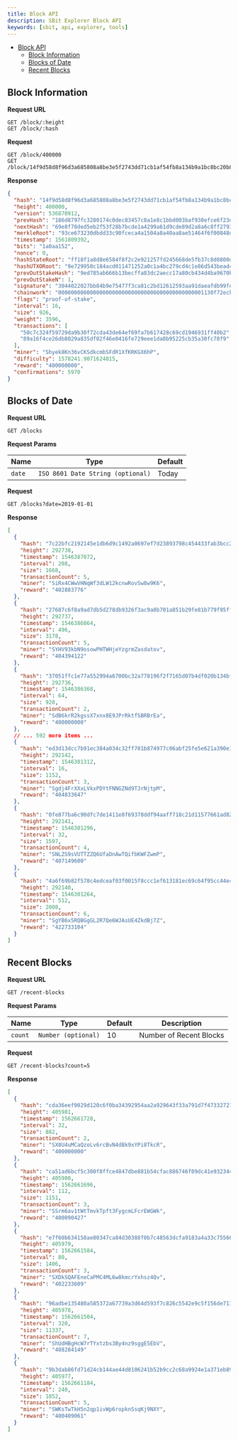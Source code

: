 ```yaml
---
title: Block API
description: SBit Explorer Block API
keywords: [sbit, api, explorer, tools]
---
```



- [Block API](#block-api)
  - [Block Information](#block-information)
  - [Blocks of Date](#blocks-of-date)
  - [Recent Blocks](#recent-blocks)


## Block Information

**Request URL**
```
GET /block/:height
GET /block/:hash
```

**Request**
```
GET /block/400000
GET /block/14f9d58d8f96d3a685808a8be3e5f2743dd71cb1af54fb8a134b9a1bc8bc20b8
```

**Response**
```json
{
  "hash": "14f9d58d8f96d3a685808a8be3e5f2743dd71cb1af54fb8a134b9a1bc8bc20b8",
  "height": 400000,
  "version": 536870912,
  "prevHash": "186d8797fc3280174c0dec83457c8a1e8c1bbd003baf930efce6f23d6cf2ac5a",
  "nextHash": "69e8f78ded5eb2f53f28b7bcde1a4299a61d9cde89d2a8a6c8ff2793fc777119",
  "merkleRoot": "93ce673230dbdd33c90fceca4a1504a8a40aa8ae51464f6f00848d239f08e0b8",
  "timestamp": 1561809392,
  "bits": "1a0aa152",
  "nonce": 0,
  "hashStateRoot": "ff18f1a8d8e6584f8f2c2e921257fd245668de5fb37c8d0800de675eaf673d21",
  "hashUTXORoot": "9e729950c184acd011471252a0c1a4bc279cd4c1e86d543bead4af6df787b2dd",
  "prevOutStakeHash": "9ed785ab666b13becffa83dc2aecc17a80cb434d4ba9670be455e15e730a2d2d",
  "prevOutStakeN": 1,
  "signature": "3044022027bb84b9e75477f3ca81c2bd12612593aa91daeafdb99feef7bbd2b560fb16ba022049e9af798574c8cfc70cd145d9cb223beff9ebf3576eada1c508e21c4edade46",
  "chainwork": "0000000000000000000000000000000000000000000001130f72ecb5f976a847",
  "flags": "proof-of-stake",
  "interval": 16,
  "size": 926,
  "weight": 3596,
  "transactions": [
    "50c7c324f59729da9b30f72cda43de64ef69fa7b617428c69cd1946931ff40b2",
    "89a16f4ce26db8029a835df02f46e0416fe729eee1da8b95225cb35a30fc78f9"
  ],
  "miner": "Shyek8Kn36vCKSdkcmbSFdR1XfKRKGX6hP",
  "difficulty": 1578241.9071624815,
  "reward": "400000000",
  "confirmations": 5970
}
```


## Blocks of Date

**Request URL**
```
GET /blocks
```
**Request Params**
<table>
    <thead>
        <tr>
            <th>Name</th>
            <th>Type</th>
            <th>Default</th>
        </tr>
    </thead>
    <tbody>
        <tr>
            <td>
              <code>date</code>
            </td>
            <td>
              <code>ISO 8601 Date String (optional)</code>
            </td>
            <td>Today</td>
        </tr>
    </tbody>
</table>

**Request**
```
GET /blocks?date=2019-01-01
```

**Response**
```json
[
  {
    "hash": "7c22bfc2192145e1db6d9c1492a0697ef7d23893798c454433fab3bcc2c2b35d",
    "height": 292738,
    "timestamp": 1546387072,
    "interval": 208,
    "size": 1668,
    "transactionCount": 5,
    "miner": "SiRx4CWwVHNqWf3dLW12kcnwRovSw8w9K6",
    "reward": "402883776"
  },
  {
    "hash": "27687c6f8a9ad7db5d278db9326f3ac9a0b701a851b29fe81b779f95ff759056",
    "height": 292737,
    "timestamp": 1546386864,
    "interval": 496,
    "size": 3178,
    "transactionCount": 5,
    "miner": "SYHV93kbN9osowPHTWHjeYzgrmZasdatov",
    "reward": "404394122"
  },
  {
    "hash": "37051ffc1e77a552994a6700bc32a778196f2f7165d07b4df020b134bf662021",
    "height": 292736,
    "timestamp": 1546386368,
    "interval": 64,
    "size": 928,
    "transactionCount": 2,
    "miner": "SdB6krR2kgssX7xnx8E9JPrRktfSBRBrEa",
    "reward": "400000000"
  },
  // ... 592 more items ...
  {
    "hash": "ed3d13dcc7b91ec384a034c32ff701b874977c06abf25fe5e621a390e147f7f7",
    "height": 292142,
    "timestamp": 1546301312,
    "interval": 16,
    "size": 1152,
    "transactionCount": 3,
    "miner": "Sgdj4FrXXxLVkxPDYtFNNGZNd9TJrNjtpM",
    "reward": "404833647"
  },
  {
    "hash": "0fe877ba6c90dfc7de1411e8f69378ddf94aaff718c21d11577661ad82898da1",
    "height": 292141,
    "timestamp": 1546301296,
    "interval": 32,
    "size": 1597,
    "transactionCount": 4,
    "miner": "SNLZS9sVUTTZZQ6UfaDnAwTQifbKWFZwmP",
    "reward": "407149600"
  },
  {
    "hash": "4a6f69b82f578c4edceaf03f0015f8ccc1ef613181ec69c64f95cc44e4c6ddc2",
    "height": 292140,
    "timestamp": 1546301264,
    "interval": 512,
    "size": 2008,
    "transactionCount": 6,
    "miner": "SgYB6x5RQBGgGL2R7Qe6WJAsUE4ZkdBj7Z",
    "reward": "422733104"
  }
]
```


## Recent Blocks

**Request URL**
```
GET /recent-blocks
```
**Request Params**
<table>
    <thead>
        <tr>
            <th>Name</th>
            <th>Type</th>
            <th>Default</th>
            <th>Description</th>
        </tr>
    </thead>
    <tbody>
        <tr>
            <td>
              <code>count</code>
            </td>
            <td>
              <code>Number (optional)</code>
            </td>
            <td>10</td>
            <td>Number of Recent Blocks</td>
        </tr>
    </tbody>
</table>

**Request**
```
GET /recent-blocks?count=5
```

**Response**
```json
[
  {
    "hash": "cda36eef9029d120c6f0ba34392954aa2a929643f33a791d7f47332721a7ab86",
    "height": 405981,
    "timestamp": 1562661728,
    "interval": 32,
    "size": 882,
    "transactionCount": 2,
    "miner": "SX8U4uMCaQzoLv6rcBvN4dBk9xYPi8TkcR",
    "reward": "400000000"
  },
  {
    "hash": "ca51ad6bcf5c300f8ffce4847dbe881b54cfac886746f09dc41e9323447f2ca2",
    "height": 405980,
    "timestamp": 1562661696,
    "interval": 112,
    "size": 1151,
    "transactionCount": 3,
    "miner": "SSrm6av1tWtTmvkTpft3FygcmLFcrEWGWk",
    "reward": "400090427"
  },
  {
    "hash": "e7f60b634158ae80347ca84d30388f0b7c48563dcfa9183a4a33c755668636fb",
    "height": 405979,
    "timestamp": 1562661584,
    "interval": 80,
    "size": 1406,
    "transactionCount": 3,
    "miner": "SXDkSQAFEneCaPMC4ML6w8kmcrYxhsz4Qv",
    "reward": "402233609"
  },
  {
    "hash": "96adbe135480a585372a67739a3d64d593f7c826c5542e9c5f156de711a7df81",
    "height": 405978,
    "timestamp": 1562661504,
    "interval": 320,
    "size": 11337,
    "transactionCount": 7,
    "miner": "ShUdHBgHcW7rTYxtzbs3By4nz9sggE5EbV",
    "reward": "408284149"
  },
  {
    "hash": "9b3dab86fd71d24cb144ae44d8106241b52b9cc2c68a9924e1a371eb897ed4fe",
    "height": 405977,
    "timestamp": 1562661184,
    "interval": 240,
    "size": 1852,
    "transactionCount": 5,
    "miner": "SWKsTwTkH5n2qp1ivWp6ropknSsqKj9NXY",
    "reward": "400409061"
  }
]
```
